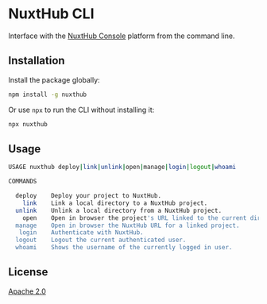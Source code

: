 # NuxtHub CLI

Interface with the [NuxtHub Console](https://console.hub.nuxt.com) platform from the command line.

## Installation

Install the package globally:

```sh
npm install -g nuxthub
```

Or use `npx` to run the CLI without installing it:

```sh
npx nuxthub
```

## Usage

```bash
USAGE nuxthub deploy|link|unlink|open|manage|login|logout|whoami

COMMANDS

  deploy    Deploy your project to NuxtHub.                                   
    link    Link a local directory to a NuxtHub project.                      
  unlink    Unlink a local directory from a NuxtHub project.                  
    open    Open in browser the project's URL linked to the current directory.
  manage    Open in browser the NuxtHub URL for a linked project.             
   login    Authenticate with NuxtHub.                                        
  logout    Logout the current authenticated user.                            
  whoami    Shows the username of the currently logged in user.
```

## License

[Apache 2.0](./LICENSE)
